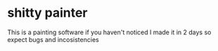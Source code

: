 # shitty painter
This is a painting software if you haven't noticed
I made it in 2 days so expect bugs and incosistencies
